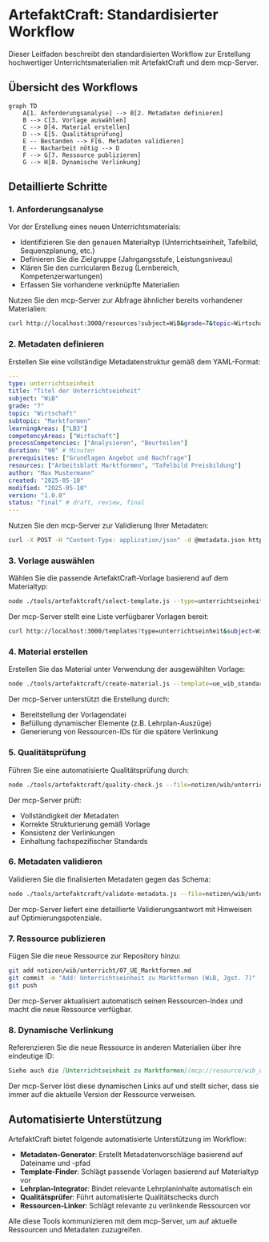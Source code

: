 # ArtefaktCraft: Standardisierter Workflow

Dieser Leitfaden beschreibt den standardisierten Workflow zur Erstellung hochwertiger Unterrichtsmaterialien mit ArtefaktCraft und dem mcp-Server.

## Übersicht des Workflows

```mermaid
graph TD
    A[1. Anforderungsanalyse] --> B[2. Metadaten definieren]
    B --> C[3. Vorlage auswählen]
    C --> D[4. Material erstellen]
    D --> E[5. Qualitätsprüfung]
    E -- Bestanden --> F[6. Metadaten validieren]
    E -- Nacharbeit nötig --> D
    F --> G[7. Ressource publizieren]
    G --> H[8. Dynamische Verlinkung]
```

## Detaillierte Schritte

### 1. Anforderungsanalyse

Vor der Erstellung eines neuen Unterrichtsmaterials:

- Identifizieren Sie den genauen Materialtyp (Unterrichtseinheit, Tafelbild, Sequenzplanung, etc.)
- Definieren Sie die Zielgruppe (Jahrgangsstufe, Leistungsniveau)
- Klären Sie den curricularen Bezug (Lernbereich, Kompetenzerwartungen)
- Erfassen Sie vorhandene verknüpfte Materialien

Nutzen Sie den mcp-Server zur Abfrage ähnlicher bereits vorhandener Materialien:
```bash
curl http://localhost:3000/resources?subject=WiB&grade=7&topic=Wirtschaft
```

### 2. Metadaten definieren

Erstellen Sie eine vollständige Metadatenstruktur gemäß dem YAML-Format:

```yaml
---
type: unterrichtseinheit
title: "Titel der Unterrichtseinheit"
subject: "WiB"  
grade: "7"      
topic: "Wirtschaft" 
subtopic: "Marktformen"
learningAreas: ["LB3"]
competencyAreas: ["Wirtschaft"]
processCompetencies: ["Analysieren", "Beurteilen"]
duration: "90" # Minuten
prerequisites: ["Grundlagen Angebot und Nachfrage"]
resources: ["Arbeitsblatt Marktformen", "Tafelbild Preisbildung"]
author: "Max Mustermann"
created: "2025-05-10"
modified: "2025-05-10"
version: "1.0.0"
status: "final" # draft, review, final
---
```

Nutzen Sie den mcp-Server zur Validierung Ihrer Metadaten:
```bash
curl -X POST -H "Content-Type: application/json" -d @metadata.json http://localhost:3000/validate/metadata
```

### 3. Vorlage auswählen

Wählen Sie die passende ArtefaktCraft-Vorlage basierend auf dem Materialtyp:

```bash
node ./tools/artefaktcraft/select-template.js --type=unterrichtseinheit --subject=WiB
```

Der mcp-Server stellt eine Liste verfügbarer Vorlagen bereit:
```bash
curl http://localhost:3000/templates?type=unterrichtseinheit&subject=WiB
```

### 4. Material erstellen

Erstellen Sie das Material unter Verwendung der ausgewählten Vorlage:

```bash
node ./tools/artefaktcraft/create-material.js --template=ue_wib_standard --metadata=metadata.yaml --output=notizen/wib/unterricht/07_UE_Marktformen.md
```

Der mcp-Server unterstützt die Erstellung durch:
- Bereitstellung der Vorlagendatei
- Befüllung dynamischer Elemente (z.B. Lehrplan-Auszüge)
- Generierung von Ressourcen-IDs für die spätere Verlinkung

### 5. Qualitätsprüfung

Führen Sie eine automatisierte Qualitätsprüfung durch:

```bash
node ./tools/artefaktcraft/quality-check.js --file=notizen/wib/unterricht/07_UE_Marktformen.md
```

Der mcp-Server prüft:
- Vollständigkeit der Metadaten
- Korrekte Strukturierung gemäß Vorlage
- Konsistenz der Verlinkungen
- Einhaltung fachspezifischer Standards

### 6. Metadaten validieren

Validieren Sie die finalisierten Metadaten gegen das Schema:

```bash
node ./tools/artefaktcraft/validate-metadata.js --file=notizen/wib/unterricht/07_UE_Marktformen.md
```

Der mcp-Server liefert eine detaillierte Validierungsantwort mit Hinweisen auf Optimierungspotenziale.

### 7. Ressource publizieren

Fügen Sie die neue Ressource zur Repository hinzu:

```bash
git add notizen/wib/unterricht/07_UE_Marktformen.md
git commit -m "Add: Unterrichtseinheit zu Marktformen (WiB, Jgst. 7)"
git push
```

Der mcp-Server aktualisiert automatisch seinen Ressourcen-Index und macht die neue Ressource verfügbar.

### 8. Dynamische Verlinkung

Referenzieren Sie die neue Ressource in anderen Materialien über ihre eindeutige ID:

```markdown
Siehe auch die [Unterrichtseinheit zu Marktformen](mcp://resource/wib_ue_marktformen_7).
```

Der mcp-Server löst diese dynamischen Links auf und stellt sicher, dass sie immer auf die aktuelle Version der Ressource verweisen.

## Automatisierte Unterstützung

ArtefaktCraft bietet folgende automatisierte Unterstützung im Workflow:

- **Metadaten-Generator**: Erstellt Metadatenvorschläge basierend auf Dateiname und -pfad
- **Template-Finder**: Schlägt passende Vorlagen basierend auf Materialtyp vor
- **Lehrplan-Integrator**: Bindet relevante Lehrplaninhalte automatisch ein
- **Qualitätsprüfer**: Führt automatisierte Qualitätschecks durch
- **Ressourcen-Linker**: Schlägt relevante zu verlinkende Ressourcen vor

Alle diese Tools kommunizieren mit dem mcp-Server, um auf aktuelle Ressourcen und Metadaten zuzugreifen.
